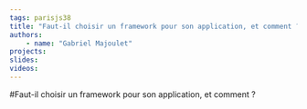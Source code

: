 ```yaml
---
tags: parisjs38
title: "Faut-il choisir un framework pour son application, et comment ?"
authors:
    - name: "Gabriel Majoulet"
projects:
slides:
videos:
---
```

#Faut-il choisir un framework pour son application, et comment ?
